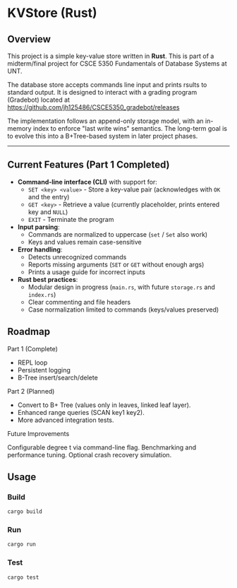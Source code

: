 # KVStore (Rust)

## Overview
This project is a simple key-value store written in **Rust**. This is part of a midterm/final 
project for CSCE 5350 Fundamentals of Database Systems at UNT.  

The database store accepts commands line input and prints rsults to standard output. It is designed to 
interact with a grading program (Gradebot) located at https://github.com/jh125486/CSCE5350_gradebot/releases  

The implementation follows an append-only storage model, with an in-memory index to enforce "last write wins" semantics. The long-term goal is to evolve this into a B+Tree-based system in later project phases.  

---

## Current Features (Part 1 Completed)
- **Command-line interface (CLI)** with support for:
  - `SET <key> <value>` - Store a key-value pair (acknowledges with `OK` and the entry)
  - `GET <key>` - Retrieve a value (currently placeholder, prints entered key and `NULL`)
  - `EXIT` - Terminate the program
- **Input parsing**:
  - Commands are normalized to uppercase (`set` / `Set` also work)
  - Keys and values remain case-sensitive
- **Error handling**:
  - Detects unrecognized commands
  - Reports missing arguments (`SET` or `GET` without enough args)
  - Prints a usage guide for incorrect inputs
- **Rust best practices**:
  - Modular design in progress (`main.rs`, with future `storage.rs` and `index.rs`)
  - Clear commenting and file headers
  - Case normalization limited to commands (keys/values preserved)

## Roadmap

Part 1 (Complete)
- REPL loop
- Persistent logging
- B-Tree insert/search/delete

Part 2 (Planned)
- Convert to B+ Tree (values only in leaves, linked leaf layer).
- Enhanced range queries (SCAN key1 key2).
- More advanced integration tests.

Future Improvements

Configurable degree t via command-line flag.
Benchmarking and performance tuning.
Optional crash recovery simulation.

## Usage

### Build
```bash
cargo build
```

### Run
```bash
cargo run
```

### Test
```bash
cargo test
```
